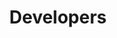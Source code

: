 ---
title: Developers
description: "SEO description for this product's Developer's page"
tab_group_main:
    weight: 50
---